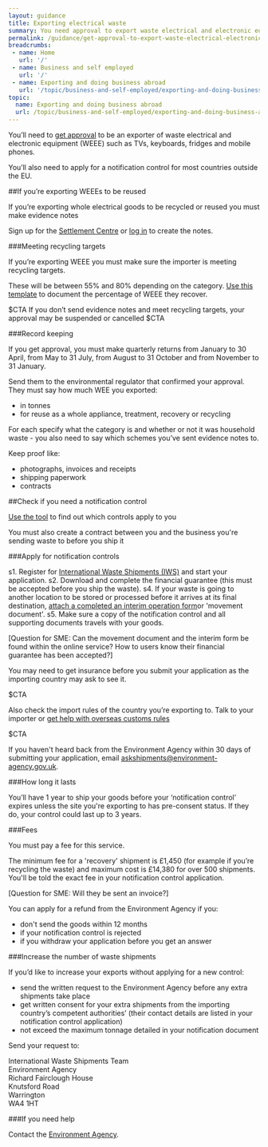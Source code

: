 ```yaml
---
layout: guidance
title: Exporting electrical waste
summary: You need approval to export waste electrical and electronic equipment (WEEE)  
permalink: /guidance/get-approval-to-export-waste-electrical-electronic-equipment.html
breadcrumbs:
 - name: Home
   url: '/'
 - name: Business and self employed
   url: '/'
 - name: Exporting and doing business abroad
   url: '/topic/business-and-self-employed/exporting-and-doing-business-abroad.html'  
topic:
  name: Exporting and doing business abroad
  url: /topic/business-and-self-employed/exporting-and-doing-business-abroad.html
---
```


You’ll need to [get approval](https://www.gov.uk/government/uploads/system/uploads/attachment_data/file/312450/LIT_7337.pdf) to be an exporter of waste electrical and electronic equipment (WEEE) such as TVs, keyboards, fridges and mobile phones.

You’ll also need to apply for a notification control for most countries outside the EU.

##If you’re exporting WEEEs to be reused

If you’re exporting whole electrical goods to be recycled or reused you must make evidence notes

Sign up for the [Settlement Centre](https://www.weee-sc.org.uk/) or [log in](https://www.weee-sc.org.uk/login.aspx) to create the notes.

###Meeting recycling targets 

If you’re exporting WEEE you must make sure the importer is meeting recycling targets.

These will be between 55% and 80% depending on the category. [Use this template](https://www.gov.uk/government/uploads/system/uploads/attachment_data/file/488880/LIT_10353.xlsx) to document the percentage of WEEE they recover.

$CTA
If you don’t send evidence notes and meet recycling targets, your approval may be suspended or cancelled
$CTA

###Record keeping

If you get approval, you must make quarterly returns from January to 30 April, from May to 31 July, from August to 31 October and from November to 31 January.

Send them to the environmental regulator that confirmed your approval. They must say how much WEE you exported:

* in tonnes 
* for reuse as a whole appliance, treatment, recovery or recycling

For each specify what the category is and whether or not it was household waste - you also need to say which schemes you’ve sent evidence notes to.

Keep proof like:

* photographs, invoices and receipts
* shipping paperwork 
* contracts

##Check if you need a notification control

[Use the tool](http://apps.environment-agency.gov.uk/waste-import-export/124357.aspx) to find out which controls apply to you 

You must also create a contract between you and the business you're sending waste to before you ship it

###Apply for notification controls

s1. Register for [International Waste Shipments (IWS)](https://international-waste-shipments.service.gov.uk/registration/applicant-registration) and start your application.
s2. Download and complete the financial guarantee (this must be accepted before you ship the waste).
s4. If your waste is going to another location to be stored or processed before it arrives at its final destination, [attach a completed an interim operation form](http://ec.europa.eu/environment/waste/shipments/pdf/correspondents_guidelines3_en.pdf)or 'movement document'.
s5. Make sure a copy of the notification control and all supporting documents travels with your goods.

[Question for SME: Can the movement document and the interim form be found within the online service? How to users know their financial guarantee has been accepted?]

You may need to get insurance before you submit your application as the importing country may ask to see it.

$CTA

Also check the import rules of the country you’re exporting to. Talk to your importer or [get help with overseas customs rules](/answer/choosing-export-market-ukti.html)

$CTA

If you haven't heard back from the Environment Agency within 30 days of submitting your application, email askshipments@environment-agency.gov.uk.

###How long it lasts

You’ll have 1 year to ship your goods before your ‘notification control’ expires unless the site you're exporting to has pre-consent status. If they do, your control could last up to 3 years.

###Fees

You must pay a fee for this service.

The minimum fee for a 'recovery' shipment is £1,450 (for example if you’re recycling the waste) and maximum cost is £14,380 for over 500 shipments. You'll be told the exact fee in your notification control application.

[Question for SME: Will they be sent an invoice?]

You can apply for a refund from the Environment Agency if you:

* don't send the goods within 12 months
* if your notification control is rejected 
* if you withdraw your application before you get an answer

###Increase the number of waste shipments

If you’d like to increase your exports without applying for a new control:

* send the written request to the Environment Agency before any extra shipments take place
* get written consent for your extra shipments from the importing country’s competent authorities’ (their contact details are listed in your notification control application)
* not exceed the maximum tonnage detailed in your notification document

Send your request to:


International Waste Shipments Team    
Environment Agency   
Richard Fairclough House   
Knutsford Road    
Warrington   
WA4 1HT     

###If you need help

Contact the [Environment Agency](https://www.gov.uk/government/organisations/environment-agency#org-contacts).



